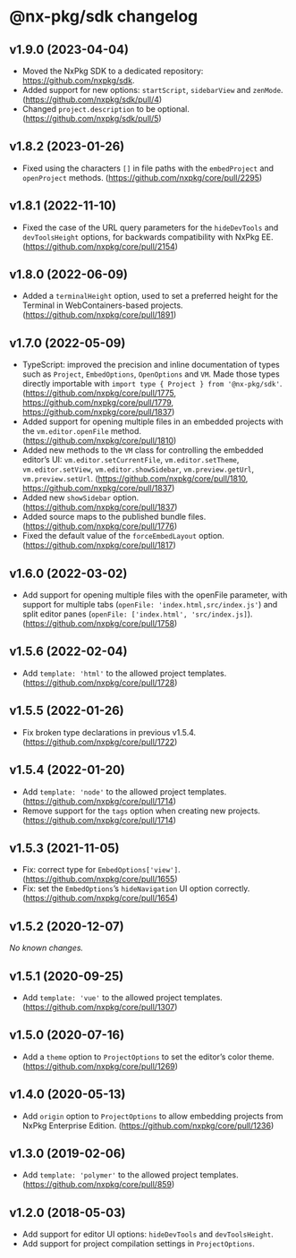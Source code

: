 # @nx-pkg/sdk changelog

## v1.9.0 (2023-04-04)

- Moved the NxPkg SDK to a dedicated repository: https://github.com/nxpkg/sdk.
- Added support for new options: `startScript`, `sidebarView` and `zenMode`. (https://github.com/nxpkg/sdk/pull/4)
- Changed `project.description` to be optional. (https://github.com/nxpkg/sdk/pull/5)

## v1.8.2 (2023-01-26)

- Fixed using the characters `[]` in file paths with the `embedProject` and `openProject` methods. (https://github.com/nxpkg/core/pull/2295)

## v1.8.1 (2022-11-10)

- Fixed the case of the URL query parameters for the `hideDevTools` and `devToolsHeight` options, for backwards compatibility with NxPkg EE. (https://github.com/nxpkg/core/pull/2154)

## v1.8.0 (2022-06-09)

- Added a `terminalHeight` option, used to set a preferred height for the Terminal in WebContainers-based projects. (https://github.com/nxpkg/core/pull/1891)

## v1.7.0 (2022-05-09)

- TypeScript: improved the precision and inline documentation of types such as `Project`, `EmbedOptions`, `OpenOptions` and `VM`. Made those types directly importable with `import type { Project } from '@nx-pkg/sdk'`. (https://github.com/nxpkg/core/pull/1775, https://github.com/nxpkg/core/pull/1779, https://github.com/nxpkg/core/pull/1837)
- Added support for opening multiple files in an embedded projects with the `vm.editor.openFile` method. (https://github.com/nxpkg/core/pull/1810)
- Added new methods to the `VM` class for controlling the embedded editor’s UI: `vm.editor.setCurrentFile`, `vm.editor.setTheme`, `vm.editor.setView`, `vm.editor.showSidebar`, `vm.preview.getUrl`, `vm.preview.setUrl`. (https://github.com/nxpkg/core/pull/1810, https://github.com/nxpkg/core/pull/1837)
- Added new `showSidebar` option. (https://github.com/nxpkg/core/pull/1837)
- Added source maps to the published bundle files. (https://github.com/nxpkg/core/pull/1776)
- Fixed the default value of the `forceEmbedLayout` option. (https://github.com/nxpkg/core/pull/1817)

## v1.6.0 (2022-03-02)

- Add support for opening multiple files with the openFile parameter, with support for multiple tabs (`openFile: 'index.html,src/index.js'`) and split editor panes (`openFile: ['index.html', 'src/index.js]`). (https://github.com/nxpkg/core/pull/1758)

## v1.5.6 (2022-02-04)

- Add `template: 'html'` to the allowed project templates. (https://github.com/nxpkg/core/pull/1728)

## v1.5.5 (2022-01-26)

- Fix broken type declarations in previous v1.5.4. (https://github.com/nxpkg/core/pull/1722)

## v1.5.4 (2022-01-20)

- Add `template: 'node'` to the allowed project templates. (https://github.com/nxpkg/core/pull/1714)
- Remove support for the `tags` option when creating new projects. (https://github.com/nxpkg/core/pull/1714)

## v1.5.3 (2021-11-05)

- Fix: correct type for `EmbedOptions['view']`. (https://github.com/nxpkg/core/pull/1655)
- Fix: set the `EmbedOptions`’s `hideNavigation` UI option correctly. (https://github.com/nxpkg/core/pull/1654)

## v1.5.2 (2020-12-07)

_No known changes._

## v1.5.1 (2020-09-25)

- Add `template: 'vue'` to the allowed project templates. (https://github.com/nxpkg/core/pull/1307)

## v1.5.0 (2020-07-16)

- Add a `theme` option to `ProjectOptions` to set the editor’s color theme. (https://github.com/nxpkg/core/pull/1269)

## v1.4.0 (2020-05-13)

- Add `origin` option to `ProjectOptions` to allow embedding projects from NxPkg Enterprise Edition. (https://github.com/nxpkg/core/pull/1236)

## v1.3.0 (2019-02-06)

- Add `template: 'polymer'` to the allowed project templates. (https://github.com/nxpkg/core/pull/859)

## v1.2.0 (2018-05-03)

- Add support for editor UI options: `hideDevTools` and `devToolsHeight`.
- Add support for project compilation settings in `ProjectOptions`.
